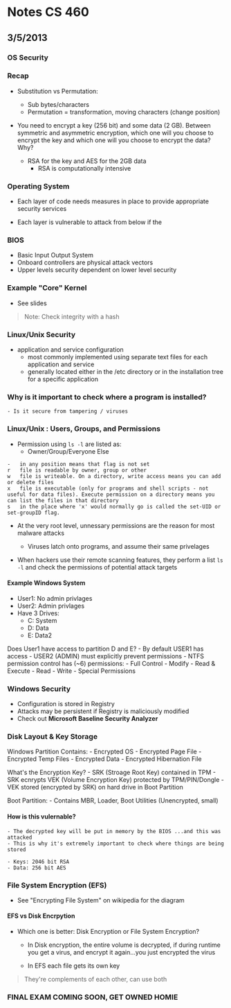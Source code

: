 # Notes CS 460
## 3/5/2013

### OS Security 

### Recap
- Substitution vs Permutation:
    - Sub bytes/characters 
    - Permutation = transformation, moving characters (change position)

- You need to encrypt a key (256 bit) and some data (2 GB). Between symmetric and asymmetric encryption, which one will you choose to encrypt the key and which one will you choose to encrypt the data? Why?

    - RSA for the key and AES for the 2GB data 
        - RSA is computationally intensive

### Operating System
- Each layer of code needs measures in place to provide appropriate security services

- Each layer is vulnerable to attack from below if the 

### BIOS
- Basic Input Output System 
- Onboard controllers are physical attack vectors
- Upper levels security dependent on lower level security 

### Example "Core" Kernel
- See slides 

> Note: Check integrity with a hash

### Linux/Unix Security
- application and service configuration
    - most commonly implemented using separate text files for each application and service
    - generally located either in the /etc directory or in the installation tree for a specific application


### Why is it important to check where a program is installed?
    - Is it secure from tampering / viruses

### Linux/Unix : Users, Groups, and Permissions
 - Permission using ``ls -l`` are listed as:
    - Owner/Group/Everyone Else

```
-   in any position means that flag is not set
r   file is readable by owner, group or other
w   file is writeable. On a directory, write access means you can add or delete files
x   file is executable (only for programs and shell scripts - not useful for data files). Execute permission on a directory means you can list the files in that directory
s   in the place where 'x' would normally go is called the set-UID or set-groupID flag.
```
- At the very root level, unnessary permissions are the reason for most malware attacks 
    - Viruses latch onto programs, and assume their same privelages 

- When hackers use their remote scanning features, they perform a list ``ls -l`` and check the permissions of potential attack targets 

#### Example Windows System
- User1: No admin privlages
- User2: Admin privlages
- Have 3 Drives:
    - C: System
    - D: Data
    - E: Data2


Does User1 have access to partition D and E?
    - By default USER1 has access
    - USER2 (ADMIN) must explicitly prevent permissions
    - NTFS permission control has (~6) permissions:
        - Full Control
        - Modify
        - Read & Execute
        - Read
        - Write
        - Special Permissions

### Windows Security
- Configuration is stored in Registry
- Attacks may be persistent if Registry is maliciously modified 
- Check out **Microsoft Baseline Security Analyzer** 

### Disk Layout & Key Storage

Windows Partition Contains:
    - Encrypted OS
    - Encrypted Page File
    - Encrypted Temp Files
    - Encrypted Data
    - Encrypted Hibernation File

What's the Encryption Key?
    - SRK (Stroage Root Key) contained in TPM
    - SRK ecnrypts VEK (Volume Encryption Key) protected by TPM/PIN/Dongle
    - VEK stored (encrypted by SRK) on hard drive in Boot Partition

Boot Partition:
    - Contains MBR, Loader, Boot Utilities (Unencrypted, small) 

#### How is this vulernable?
    - The decrypted key will be put in memory by the BIOS ...and this was attacked 
    - This is why it's extremely important to check where things are being stored 

    - Keys: 2046 bit RSA
    - Data: 256 bit AES 

### File System Encryption (EFS)
- See "Encrypting File System" on wikipedia for the diagram 

#### EFS vs Disk Encrpytion
- Which one is better: Disk Encryption or File System Encryption?

    - In Disk encryption, the entire volume is decrypted, if during runtime you get a virus, and encrypt it again...you just encrypted the virus
    
    - In EFS each file gets its own key 

> They're complements of each other, can use both 

### FINAL EXAM COMING SOON, GET OWNED HOMIE
